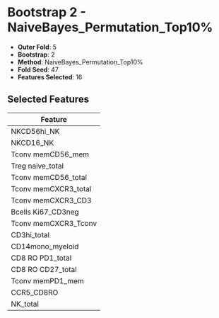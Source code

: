 # Bootstrap 2 - NaiveBayes_Permutation_Top10%

- **Outer Fold**: 5
- **Bootstrap**: 2
- **Method**: NaiveBayes_Permutation_Top10%
- **Fold Seed**: 47
- **Features Selected**: 16

## Selected Features

| Feature |
|---------|
| NKCD56hi_NK |
| NKCD16_NK |
| Tconv memCD56_mem |
| Treg naive_total |
| Tconv memCD56_total |
| Tconv memCXCR3_total |
| Tconv memCXCR3_CD3 |
| Bcells Ki67_CD3neg |
| Tconv memCXCR3_Tconv |
| CD3hi_total |
| CD14mono_myeloid |
| CD8 RO PD1_total |
| CD8 RO CD27_total |
| Tconv memPD1_mem |
| CCR5_CD8RO |
| NK_total |
